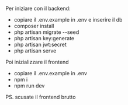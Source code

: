 Per iniziare con il backend:

- copiare il .env.example in .env e inserire il db
- composer install
- php artisan migrate --seed
- php artisan key:generate
- php artisan jwt:secret
- php artisan serve

Poi inizializzare il frontend
 - copiare il .env.example in .env
 - npm i
 - npm run dev

PS. scusate il frontend brutto